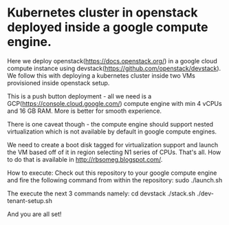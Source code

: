 # Kubernetes cluster in openstack deployed inside a google compute engine.

Here we deploy openstack(https://docs.openstack.org/) in a google cloud compute instance using devstack(https://github.com/openstack/devstack). We follow this with deploying a kubernetes cluster inside two VMs provisioned inside openstack setup.

This is a push button deployment - all we need is a GCP(https://console.cloud.google.com/) compute engine with min 4 vCPUs and 16 GB RAM. More is better for smooth experience. 

There is one caveat though - the compute engine should support nested virtualization which is not available by default in google compute engines. 

We need to create a boot disk tagged for virtualization support and launch the VM based off of it in region selecting N1 series of CPUs. That's all. How to do that is available in http://rbsomeg.blogspot.com/.

How to execute:
Check out this repository to your google compute engine and fire the following command from within the repository:
sudo ./launch.sh

The execute the next 3 commands namely:
cd devstack
./stack.sh
./dev-tenant-setup.sh

And you are all set!

